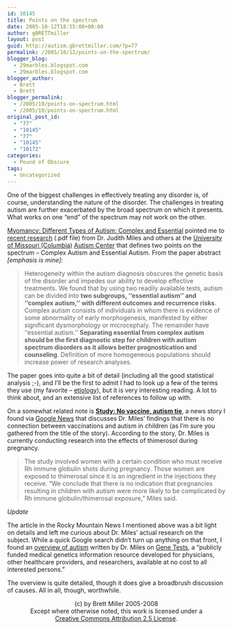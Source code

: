 ```yaml
---
id: 10145
title: Points on the spectrum
date: 2005-10-12T18:55:00+00:00
author: gBRETTmiller
layout: post
guid: http://autism.gbrettmiller.com/?p=77
permalink: /2005/10/12/points-on-the-spectrum/
blogger_blog:
  - 29marbles.blogspot.com
  - 29marbles.blogspot.com
blogger_author:
  - Brett
  - Brett
blogger_permalink:
  - /2005/10/points-on-spectrum.html
  - /2005/10/points-on-spectrum.html
original_post_id:
  - "77"
  - "10145"
  - "77"
  - "10145"
  - "10172"
categories:
  - Pound of Obscure
tags:
  - Uncategorized
---
```

One of the biggest challenges in effectively treating any disorder is, of course, understanding the nature of the disorder. The challenges in treating autism are further exacerbated by the broad spectrum on which it presents. What works on one &#8220;end&#8221; of the spectrum may not work on the other.

[Myomancy: Different Types of Autism: Complex and Essential](http://www.myomancy.com/2005/09/different_types.html) pointed me to [recent research](http://www.genetics.missouri.edu/EssentialvsComplex.pdf) (.pdf file) from Dr. Judith Miles and others at the [University of Missouri (Columbia)](http://www.missouri.edu/) [Autism Center](http://www.genetics.missouri.edu/Autismhome.htm) that defines two points on the spectrum &#8211; Complex Autism and Essential Autism. From the paper abstract <span style="font-style:italic;">[emphasis is mine]</span>: 

> Heterogeneity within the autism diagnosis obscures the genetic basis of the disorder and impedes our ability to develop effective treatments. We found that by using two readily available tests, autism can be divided into **two subgroups, ‘‘essential autism’’ and ‘‘complex autism,’’ with different outcomes and recurrence risks**. Complex autism consists of individuals in whom there is evidence of some abnormality of early morphogenesis, manifested by either significant dysmorphology or microcephaly. The remainder have ‘‘essential autism.’’ <span style="font-weight:bold;">Separating essential from complex autism should be the first diagnostic step for children with autism spectrum disorders as it allows better prognostication and counseling</span>. Definition of more homogeneous populations should increase power of research analyses.

The paper goes into quite a bit of detail (including all the good statistical analysis ;-), and I&#8217;ll be the first to admit I had to look up a few of the terms they use (my favorite &#8211; [etiology](http://dictionary.reference.com/search?q=etiology)), but it is very interesting reading. A lot to think about, and an extensive list of references to follow up with. 

On a somewhat related note is [<span style="font-weight:bold;">Study: No vaccine, autism tie</span>](http://www.rockymountainnews.com/drmn/health_and_fitness/article/0,1299,DRMN_26_4147705,00.html), a news story I found via [Google News](http://news.google.com) that discusses Dr. Miles&#8217; findings that there is no connection between vaccinations and autism in children (as I&#8217;m sure you gathered from the title of the story). According to the story, Dr. Miles is currently conducting research into the effects of thimerosol during pregnancy. 

> The study involved women with a certain condition who must receive Rh immune globulin shots during pregnancy. Those women are exposed to thimerosal since it is an ingredient in the injections they receive. &#8220;We conclude that there is no indication that pregnancies resulting in children with autism were more likely to be complicated by Rh immune globulin/thimerosal exposure,&#8221; Miles said.

_Update_

The article in the Rocky Mountain News I mentioned above was a bit light on details and left me curious about Dr. Miles&#8217; actual research on the subject. While a quick Google search didn&#8217;t turn up anything on that front, I found an [overview of autism](http://genetests.org/query?dz=autism-overview) written by Dr. Miles on [Gene Tests](http://genetests.org/), a &#8220;publicly funded medical genetics information resource developed for physicians, other healthcare providers, and researchers, available at no cost to all interested persons.&#8221; 

The overview is quite detailed, though it does give a broadbrush discussion of causes. All in all, though, worthwhile.

<div class="blogger-post-footer">
  <p align="center">
    (c) by Brett Miller 2005-2008<br /> Except where otherwise noted, this work is licensed under a<br /> <a href="http://creativecommons.org/licenses/by/2.5/" rel="license">Creative Commons Attribution 2.5 License</a>.
  </p>
</div>